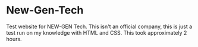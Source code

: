 # New-Gen-Tech
Test website for NEW-GEN Tech. This isn't an official company, this is just a test run on my knowledge with HTML and CSS. This took approximately 2 hours.
